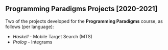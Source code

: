 ## Programming Paradigms Projects [2020-2021]

Two of the projects developed for the **Programming Paradigms** course, as follows (per language):

* *Haskell* - Mobile Target Search (MTS)
* *Prolog* - Integrams

